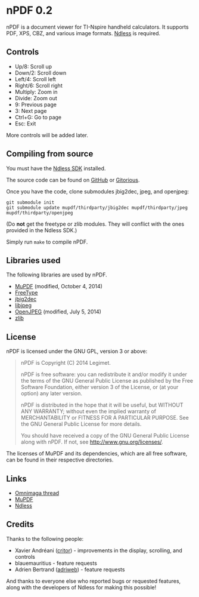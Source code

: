 # nPDF 0.2

nPDF is a document viewer for TI-Nspire handheld calculators. It supports PDF,
XPS, CBZ, and various image formats. [Ndless](http://ndless.me) is required.

## Controls

* Up/8: Scroll up
* Down/2: Scroll down
* Left/4: Scroll left
* Right/6: Scroll right
* Multiply: Zoom in
* Divide: Zoom out
* 9: Previous page
* 3: Next page
* Ctrl+G: Go to page
* Esc: Exit

More controls will be added later.

## Compiling from source

You must have the [Ndless SDK](http://ndlessly.wordpress.com/ndless-for-developers/)
installed.

The source code can be found on [GitHub](https://github.com/Legimet/nPDF/) or
[Gitorious](https://gitorious.org/npdf/npdf).

Once you have the code, clone submodules jbig2dec, jpeg, and openjpeg:

    git submodule init
    git submodule update mupdf/thirdparty/jbig2dec mupdf/thirdparty/jpeg mupdf/thirdparty/openjpeg

(Do **not** get the freetype or zlib modules. They will conflict with the ones
provided in the Ndless SDK.)

Simply run `make` to compile nPDF.

## Libraries used

The following libraries are used by nPDF.

* [MuPDF](http://mupdf.com/) (modified, October 4, 2014)
* [FreeType](http://freetype.org/)
* [jbig2dec](http://git.ghostscript.com/?p=jbig2dec.git)
* [libjpeg](http://ijg.org/)
* [OpenJPEG](http://www.openjpeg.org/) (modified, July 5, 2014)
* [zlib](http://zlib.net/)

## License

nPDF is licensed under the GNU GPL, version 3 or above:

> nPDF is Copyright (C) 2014 Legimet.
>
> nPDF is free software: you can redistribute it and/or modify
> it under the terms of the GNU General Public License as published by
> the Free Software Foundation, either version 3 of the License, or
> (at your option) any later version.
>
> nPDF is distributed in the hope that it will be useful,
> but WITHOUT ANY WARRANTY; without even the implied warranty of
> MERCHANTABILITY or FITNESS FOR A PARTICULAR PURPOSE.  See the
> GNU General Public License for more details.
>
> You should have received a copy of the GNU General Public License
> along with nPDF.  If not, see <http://www.gnu.org/licenses/>.

The licenses of MuPDF and its dependencies, which are all free software, can be
found in their respective directories.

## Links

* [Omnimaga thread](http://www.omnimaga.org/ti-nspire-projects/npdf-a-document-viewer-for-the-nspire/)
* [MuPDF](http://mupdf.com)
* [Ndless](http://ndless.me)

## Credits

Thanks to the following people:

* Xavier Andréani ([critor](https://github.com/critor)) - improvements in the
display, scrolling, and controls
* blauemauritius - feature requests
* Adrien Bertrand ([adriweb](https://github.com/adriweb)) - feature requests

And thanks to everyone else who reported bugs or requested features, along with
the developers of Ndless for making this possible!
